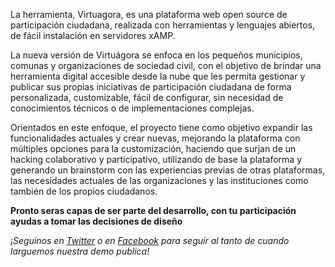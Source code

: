 La herramienta, Virtuagora, es una plataforma web open source de participación ciudadana, realizada con herramientas y lenguajes abiertos, de fácil instalación en servidores xAMP.

La nueva versión de Virtuágora se enfoca en los pequeños municipios, comunas y organizaciones de sociedad civil, con el objetivo de brindar una herramienta digital accesible desde la nube que les permita gestionar y publicar sus propias iniciativas de participación ciudadana de forma personalizada, customizable, fácil de configurar, sin necesidad de conocimientos técnicos o de implementaciones complejas.

Orientados en este enfoque, el proyecto tiene como objetivo expandir las funcionalidades actuales y crear nuevas, mejorando la plataforma con múltiples opciones para la customización, haciendo que surjan de un hacking colaborativo y participativo, utilizando de base la plataforma y generando un brainstorm con las experiencias previas de otras plataformas, las necesidades actuales de las organizaciones y las instituciones como también de los propios ciudadanos.

**Pronto seras capas de ser parte del desarrollo, con tu participación ayudas a tomar las decisiones de diseño**

*¡Seguinos en [Twitter](https://www.twitter.com/virtuagora) o en [Facebook](https://www.facebook.com/virtuagora) para seguir al tanto de cuando larguemos nuestra demo publica!*
